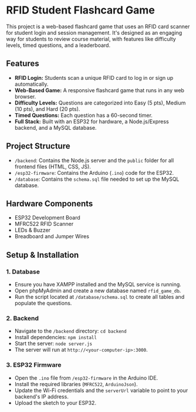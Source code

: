# RFID Student Flashcard Game

This project is a web-based flashcard game that uses an RFID card scanner for student login and session management. It's designed as an engaging way for students to review course material, with features like difficulty levels, timed questions, and a leaderboard.

## Features

- **RFID Login:** Students scan a unique RFID card to log in or sign up automatically.
- **Web-Based Game:** A responsive flashcard game that runs in any web browser.
- **Difficulty Levels:** Questions are categorized into Easy (5 pts), Medium (10 pts), and Hard (20 pts).
- **Timed Questions:** Each question has a 60-second timer.
- **Full Stack:** Built with an ESP32 for hardware, a Node.js/Express backend, and a MySQL database.

## Project Structure

- `/backend`: Contains the Node.js server and the `public` folder for all frontend files (HTML, CSS, JS).
- `/esp32-firmware`: Contains the Arduino (`.ino`) code for the ESP32.
- `/database`: Contains the `schema.sql` file needed to set up the MySQL database.

## Hardware Components

- ESP32 Development Board
- MFRC522 RFID Scanner
- LEDs & Buzzer
- Breadboard and Jumper Wires

## Setup & Installation

### 1. Database

- Ensure you have XAMPP installed and the MySQL service is running.
- Open phpMyAdmin and create a new database named `rfid_game_db`.
- Run the script located at `/database/schema.sql` to create all tables and populate the questions.

### 2. Backend

- Navigate to the `/backend` directory: `cd backend`
- Install dependencies: `npm install`
- Start the server: `node server.js`
- The server will run at `http://<your-computer-ip>:3000`.

### 3. ESP32 Firmware

- Open the `.ino` file from `/esp32-firmware` in the Arduino IDE.
- Install the required libraries (`MFRC522`, `ArduinoJson`).
- Update the Wi-Fi credentials and the `serverUrl` variable to point to your backend's IP address.
- Upload the sketch to your ESP32.

